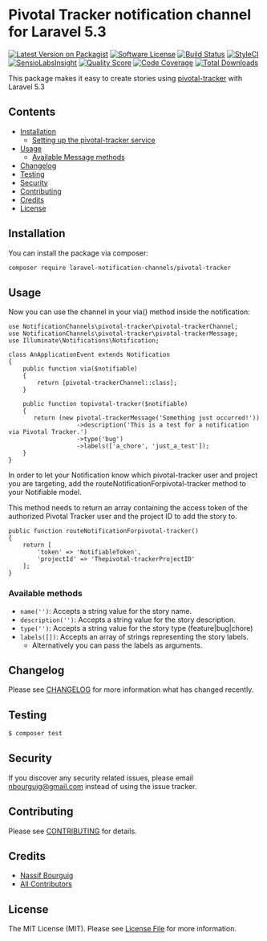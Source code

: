# Pivotal Tracker notification channel for Laravel 5.3

[![Latest Version on Packagist](https://img.shields.io/packagist/v/laravel-notification-channels/pivotal-tracker.svg?style=flat-square)](https://packagist.org/packages/laravel-notification-channels/pivotal-tracker)
[![Software License](https://img.shields.io/badge/license-MIT-brightgreen.svg?style=flat-square)](LICENSE.md)
[![Build Status](https://img.shields.io/travis/laravel-notification-channels/pivotal-tracker/master.svg?style=flat-square)](https://travis-ci.org/laravel-notification-channels/pivotal-tracker)
[![StyleCI](https://styleci.io/repos/66170357/shield)](https://styleci.io/repos/66170357)
[![SensioLabsInsight](https://img.shields.io/sensiolabs/i/:sensio_labs_id.svg?style=flat-square)](https://insight.sensiolabs.com/projects/:sensio_labs_id)
[![Quality Score](https://img.shields.io/scrutinizer/g/laravel-notification-channels/pivotal-tracker.svg?style=flat-square)](https://scrutinizer-ci.com/g/laravel-notification-channels/pivotal-tracker)
[![Code Coverage](https://img.shields.io/scrutinizer/coverage/g/laravel-notification-channels/pivotal-tracker/master.svg?style=flat-square)](https://scrutinizer-ci.com/g/laravel-notification-channels/pivotal-tracker/?branch=master)
[![Total Downloads](https://img.shields.io/packagist/dt/laravel-notification-channels/pivotal-tracker.svg?style=flat-square)](https://packagist.org/packages/laravel-notification-channels/pivotal-tracker)

This package makes it easy to create stories using [pivotal-tracker](https://www.pivotal-tracker.com/help/api) with Laravel 5.3


## Contents

- [Installation](#installation)
	- [Setting up the pivotal-tracker service](#setting-up-the-pivotal-tracker-service)
- [Usage](#usage)
	- [Available Message methods](#available-message-methods)
- [Changelog](#changelog)
- [Testing](#testing)
- [Security](#security)
- [Contributing](#contributing)
- [Credits](#credits)
- [License](#license)


## Installation

You can install the package via composer:

``` bash
composer require laravel-notification-channels/pivotal-tracker
```

## Usage

Now you can use the channel in your via() method inside the notification:
    
    use NotificationChannels\pivotal-tracker\pivotal-trackerChannel;
    use NotificationChannels\pivotal-tracker\pivotal-trackerMessage;
    use Illuminate\Notifications\Notification;
    
    class AnApplicationEvent extends Notification
    {
        public function via($notifiable)
        {
            return [pivotal-trackerChannel::class];
        }
    
        public function topivotal-tracker($notifiable)
        {
           return (new pivotal-trackerMessage('Something just occurred!'))
                       ->description('This is a test for a notification via Pivotal Tracker.')
                       ->type('bug')
                       ->labels(['a_chore', 'just_a_test']);
        }
    }

In order to let your Notification know which pivotal-tracker user and project you are targeting, add the routeNotificationForpivotal-tracker method to your Notifiable model.

This method needs to return an array containing the access token of the authorized Pivotal Tracker user and the project ID to add the story to.

    public function routeNotificationForpivotal-tracker()
    {
        return [
            'token' => 'NotifiableToken',
            'projectId' => 'Thepivotal-trackerProjectID'
        ];
    }



### Available methods
                                      
* `name('')`: Accepts a string value for the story name.
* `description('')`: Accepts a string value for the story description.
* `type('')`: Accepts a string value for the story type (feature|bug|chore)
* `labels([])`: Accepts an array of strings representing the story labels. 
  * Alternatively you can pass the labels as arguments.

## Changelog

Please see [CHANGELOG](CHANGELOG.md) for more information what has changed recently.

## Testing

``` bash
$ composer test
```

## Security

If you discover any security related issues, please email nbourguig@gmail.com instead of using the issue tracker.

## Contributing

Please see [CONTRIBUTING](CONTRIBUTING.md) for details.

## Credits

- [Nassif Bourguig](https://github.com/nbourguig)
- [All Contributors](../../contributors)

## License

The MIT License (MIT). Please see [License File](LICENSE.md) for more information.
